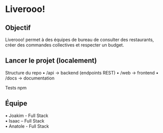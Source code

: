 # Liverooo!

## Objectif
Liverooo! permet à des équipes de bureau de consulter des restaurants, créer des commandes
collectives et respecter un budget.

## Lancer le projet (localement)

Structure du repo
• /api -> backend (endpoints REST)
• /web -> frontend
• /docs -> documentation

Tests
npm

## Équipe
• Joakim - Full Stack  
• Isaac – Full Stack  
• Anatole - Full Stack  
